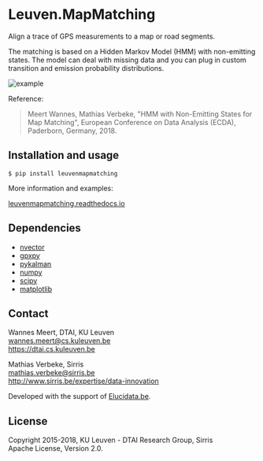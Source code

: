 # Leuven.MapMatching

Align a trace of GPS measurements to a map or road segments.

The matching is based on a Hidden Markov Model (HMM) with non-emitting 
states. The model can deal with missing data and you can plug in custom
transition and emission probability distributions.

![example](http://people.cs.kuleuven.be/wannes.meert/leuvenmapmatching/example1.png?v=1)

Reference:

> Meert Wannes, Mathias Verbeke, "HMM with Non-Emitting States for Map Matching",
> European Conference on Data Analysis (ECDA), Paderborn, Germany, 2018.

## Installation and usage

    $ pip install leuvenmapmatching

More information and examples:

[leuvenmapmatching.readthedocs.io](https://leuvenmapmatching.readthedocs.io)

## Dependencies

- [nvector](https://github.com/pbrod/Nvector)
- [gpxpy](https://github.com/tkrajina/gpxpy)
- [pykalman](https://pykalman.github.io)
- [numpy](http://www.numpy.org)
- [scipy](https://www.scipy.org)
- [matplotlib](http://matplotlib.org)


## Contact

Wannes Meert, DTAI, KU Leuven  
wannes.meert@cs.kuleuven.be  
https://dtai.cs.kuleuven.be

Mathias Verbeke, Sirris  
mathias.verbeke@sirris.be  
http://www.sirris.be/expertise/data-innovation

Developed with the support of [Elucidata.be](http://www.elucidata.be).


## License

Copyright 2015-2018, KU Leuven - DTAI Research Group, Sirris  
Apache License, Version 2.0.
